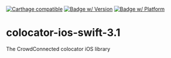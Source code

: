 [![Carthage compatible](https://img.shields.io/badge/Carthage-compatible-4BC51D.svg?style=flat)](https://github.com/Carthage/Carthage)
[![Badge w/ Version](https://cocoapod-badges.herokuapp.com/v/CCLocation-Swift-3.1/badge.png)](https://cocoapod-badges.herokuapp.com/v/CCLocation-Swift-3.1/badge.png)
[![Badge w/ Platform](https://cocoapod-badges.herokuapp.com/p/CCLocation-Swift-3.1/badge.png)](https://cocoapod-badges.herokuapp.com/p/CCLocation-Swift-3.1/badge.png)

# colocator-ios-swift-3.1
The CrowdConnected colocator iOS library
